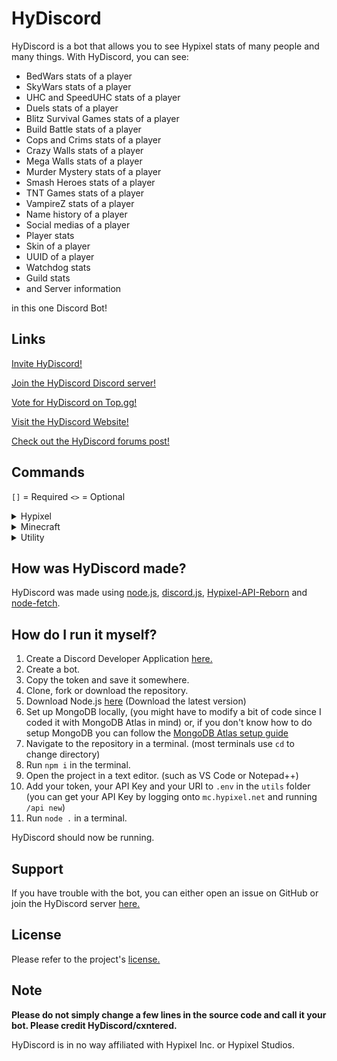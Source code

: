 # HyDiscord
HyDiscord is a bot that allows you to see Hypixel stats of many people and many things. With HyDiscord, you can see:
* BedWars stats of a player
* SkyWars stats of a player
* UHC and SpeedUHC stats of a player
* Duels stats of a player
* Blitz Survival Games stats of a player
* Build Battle stats of a player
* Cops and Crims stats of a player
* Crazy Walls stats of a player
* Mega Walls stats of a player
* Murder Mystery stats of a player
* Smash Heroes stats of a player
* TNT Games stats of a player
* VampireZ stats of a player
* Name history of a player
* Social medias of a player
* Player stats
* Skin of a player
* UUID of a player
* Watchdog stats
* Guild stats
* and Server information

in this one Discord Bot!

## Links
[Invite HyDiscord!](https://hydiscord.github.io/invite)

[Join the HyDiscord Discord server!](https://hydiscord.github.io/discord)

[Vote for HyDiscord on Top.gg!](https://hydiscord.github.io/vote)

[Visit the HyDiscord Website!](https://hydiscord.github.io)

[Check out the HyDiscord forums post!](https://hydiscord.github.io/invite)

## Commands
`[]` = Required `<>` = Optional
<details>
  <summary>Hypixel</summary>
  
  ### Hypixel
| **Command** | **Aliases** | **Description** | **Usage** | **Example** |
|:---:|:---:|:---:|:---:|:---:|
| h!player | h!p, h!hypixel, h!h | Shows general Hypixel stats of a player | h!player [IGN] | h!player cxntered |
| h!guild | h!g | Shows stats of a guild | h!guild [Guild] | h!guild Rebel |
| h!bedwars | h!bw, h!b | Shows BedWars stats of a player | h!bedwars [IGN] | h!bedwars cxntered |
| h!skywars | h!sw, h!s | Shows SkyWars stats of a player | h!skywars [IGN] | h!skywars cxntered |
| h!duels | h!d | Shows Duels stats of a player | h!duels [Mode] [IGN] | h!duels classic cxntered |
| h!link | h!verify | Allows you to link your Minecraft account to Discord | h!link [IGN] | h!link cxntered |
| h!unlink | h!unverify | Allows you to unlink your Minecraft account from your Discord | h!unlink | h!unlink |
| h!uhc |  | Shows UHC stats of a player | h!uhc [IGN] | h!uhc cxntered |
| h!speeduhc | h!suhc | Shows SpeedUHC stats of a player | h!speeduhc [IGN] | h!speeduhc cxntered |
| h!blitzsurvivalgames | h!bsg, h!blitz, h!survivalgames, h!sg | Shows Blitz Survival Games stats of a player | h!blitzsurvivalgames [IGN] | h!blitzsurvivalgames cxntered |
| h!buildbattle | h!bb, h!build | Shows Build Battle stats of a player | h!buildbattle [IGN] | h!buildbattle cxntered |
| h!copsandcrims | h!c&c, h!cac, h!cvc, h!cops, h!crims | Shows Cops and Crims stats of a player | h!copsandcrims [IGN] | h!copsandcrims cxntered |
| h!crazywalls | h!cw | Shows Crazy Walls stats of a player | h!crazywalls [IGN] | h!crazywalls cxntered |
| h!megawalls | h!mw | Shows Mega Walls stats of a player | h!megawalls [IGN] | h!megawalls cxntered |
| h!murdermystery | h!mm, h!murder, h!mystery | Shows Murder Mystery stats of a player | h!murdermystery [IGN] | h!murdermystery cxntered |
| h!smashheroes | h!sh, h!smash | Shows Smash Heroes stats of a player | h!smashheroes [IGN] | h!smashheroes cxntered |
| h!tntgames | h!tnt | Shows all TNT Games stats of a player | h!tntgames [IGN] | h!tntgames cxntered |
| h!vampirez | h!vz, h!vampire, h!vampires, h!vampz | Shows VampireZ stats of a player | h!vampirez [IGN] | h!vampirez cxntered |
| h!watchdog | h!wdr | Shows general Watchdog stats | h!watchdog | h!watchdog |
| h!socials |  | Shows a player's social medias | h!socials [IGN] | h!socials cxntered |
</details>

<details>
  <summary>Minecraft</summary>
  
  ### Minecraft
| **Command** | **Aliases** | **Description** | **Usage** | **Example** |
|:---:|:---:|:---:|:---:|:---:|
| h!namehistory | h!nh, h!names | Shows name history of a player | h!namehistory [IGN] | h!namehistory cxntered |
| h!uuid |  | Shows player's UUID | h!uuid [IGN] | h!uuid cxntered |
| h!skin |  | Shows player's skin and lets you apply it | h!skin [IGN] | h!skin cxntered |
| h!server | h!ip | Shows information about server | h!server [IP] | h!server mc.hypixel.net |
</details>

<details>
  <summary>Utility</summary>
  
  ### Utility
| **Command** | **Aliases** | **Description** | **Usage** | **Example** |
|:---:|:---:|:---:|:---:|:---:|
| h!help | h!commands, h!commandlist | Shows you a list of commands, and gives you further information about those commands | h!help <Command> | h!help |
| h!info |  | Shows info about HyDiscord | h!info | h!info |
| h!members |  | Shows you the current member count of the server you're in | h!members | h!members |
| h!ping |  | Sends a little "Pong!" along with the time it took from when you sent the command to the message being sent | h!ping | h!ping |
| h!links | h!invite | Sends you links related to HyDiscord | h!links | h!links |
| h!vote |  | Sends you a link to vote for HyDiscord on Top.gg | h!vote | h!vote |
| h!clear | h!purge | Deletes as many messages as you specify (Up to 100, and messages older than 14 days can't be deleted) | h!clear [1-100] | h!clear 10 |
| h!ban |  | Bans a member you specify | h!ban [@User] | h!ban @cxntered |
| h!kick |  | Kicks a member you specify | h!kick [@User] | h!kick @cxntered |
| h!suggest | h!suggestion, h!suggestfeature | Lets you suggest a feature to be added to HyDiscord | h!suggest [Suggestion] | h!suggest Add verification! |
| h!coinflip | h!cf | Flips a coin | h!coinflip | h!coinflip |
| h!rng | h!random | Picks a random number between two numbers you choose | h!rng [Minimum] [Maximum]  | h!rng 1 10 |
</details>

## How was HyDiscord made?
HyDiscord was made using [node.js](https://nodejs.org), [discord.js](https://discord.js.org), [Hypixel-API-Reborn](https://www.npmjs.com/package/hypixel-api-reborn) and [node-fetch](https://www.npmjs.com/package/node-fetch).

## How do I run it myself?
1. Create a Discord Developer Application [here.](https://discord.com/developers/applications)
2. Create a bot.
3. Copy the token and save it somewhere.
4. Clone, fork or download the repository.
5. Download Node.js [here](https://nodejs.org) (Download the latest version)
6. Set up MongoDB locally, (you might have to modify a bit of code since I coded it with MongoDB Atlas in mind) or, if you don't know how to do setup MongoDB you can follow the [MongoDB Atlas setup guide](https://github.com/HyDiscord/HyDiscord/blob/master/atlas.md)
7. Navigate to the repository in a terminal. (most terminals use `cd` to change directory)
8. Run `npm i` in the terminal.
9. Open the project in a text editor. (such as VS Code or Notepad++)
10. Add your token, your API Key and your URI to `.env` in the `utils` folder (you can get your API Key by logging onto `mc.hypixel.net` and running `/api new`)
11. Run `node .` in a terminal.

HyDiscord should now be running.

## Support
If you have trouble with the bot, you can either open an issue on GitHub or join the HyDiscord server [here.](https://bit.ly/HyDiscordServer)

## License
Please refer to the project's [license.](https://github.com/HyDiscord/HyDiscord/blob/master/LICENSE)

## Note
<b>Please do not simply change a few lines in the source code and call it your bot. Please credit HyDiscord/cxntered.</b>
  
HyDiscord is in no way affiliated with Hypixel Inc. or Hypixel Studios.
